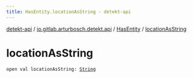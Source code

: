 ```yaml
---
title: HasEntity.locationAsString - detekt-api
---
```


[detekt-api](../../index.html) / [io.gitlab.arturbosch.detekt.api](../index.html) / [HasEntity](index.html) / [locationAsString](./location-as-string.html)

# locationAsString

`open val locationAsString: `[`String`](https://kotlinlang.org/api/latest/jvm/stdlib/kotlin/-string/index.html)